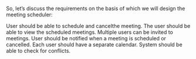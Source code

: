 So, let’s discuss the requirements on the basis of which we will design the meeting scheduler:

User should be able to schedule and cancelthe meeting.
The user should be able to view the scheduled meetings.
Multiple users can be invited to meetings.
User should be notified when a meeting is scheduled or cancelled.
Each user should have a separate calendar.
System should be able to check for conflicts.